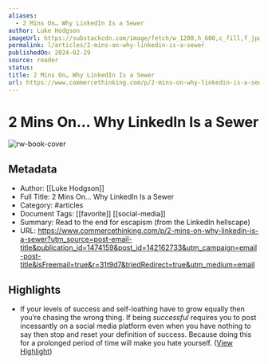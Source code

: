 ```yaml
---
aliases:
  - 2 Mins On… Why LinkedIn Is a Sewer
author: Luke Hodgson
imageUrl: https://substackcdn.com/image/fetch/w_1200,h_600,c_fill,f_jpg,q_auto:good,fl_progressive:steep,g_auto/https%3A%2F%2Fsubstack-post-media.s3.amazonaws.com%2Fpublic%2Fimages%2Fa0fa20a2-1e7b-4633-8e2c-cc7905ade07d_1456x1048.png
permalink: l/articles/2-mins-on-why-linkedin-is-a-sewer
publishedOn: 2024-02-29
source: reader
status: 
title: 2 Mins On… Why LinkedIn Is a Sewer
url: https://www.commercethinking.com/p/2-mins-on-why-linkedin-is-a-sewer?utm_source=post-email-title&publication_id=1474159&post_id=142162733&utm_campaign=email-post-title&isFreemail=true&r=31t9d7&triedRedirect=true&utm_medium=email
---
```

# 2 Mins On… Why LinkedIn Is a Sewer

![rw-book-cover](https://substackcdn.com/image/fetch/w_1200,h_600,c_fill,f_jpg,q_auto:good,fl_progressive:steep,g_auto/https%3A%2F%2Fsubstack-post-media.s3.amazonaws.com%2Fpublic%2Fimages%2Fa0fa20a2-1e7b-4633-8e2c-cc7905ade07d_1456x1048.png)

## Metadata

- Author: [[Luke Hodgson]]
- Full Title: 2 Mins On… Why LinkedIn Is a Sewer
- Category: #articles
- Document Tags: [[favorite]] [[social-media]]
- Summary: Read to the end for escapism (from the LinkedIn hellscape)
- URL: https://www.commercethinking.com/p/2-mins-on-why-linkedin-is-a-sewer?utm_source=post-email-title&publication_id=1474159&post_id=142162733&utm_campaign=email-post-title&isFreemail=true&r=31t9d7&triedRedirect=true&utm_medium=email

## Highlights

- If your levels of success and self-loathing have to grow equally then you’re chasing the wrong thing. If being _successful_ requires you to post incessantly on a social media platform even when you have nothing to say then stop and reset your definition of success. Because doing this for a prolonged period of time will make you hate yourself. ([View Highlight](https://read.readwise.io/read/01hrdec242dsb7g78x7f2rhffy))
